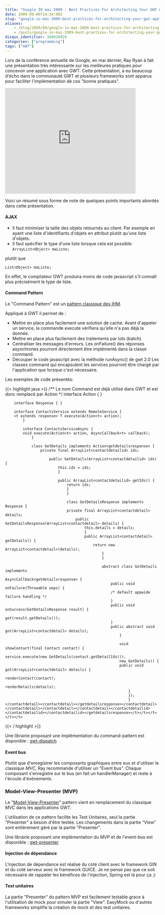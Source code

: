 ```yaml
---
title: "Google IO mai 2009 : Best Practices For Architecting Your GWT App"
date: 2009-09-06T14:34:00Z
slug: "google-io-mai-2009-best-practices-for-architecting-your-gwt-app"
aliases:
    - /blog/2009/09/google-io-mai-2009-best-practices-for-architecting-your-gwt-app/
    - /posts/google-io-mai-2009-best-practices-for-architecting-your-gwt-app/
disqus_identifier: 368926929
categories: ["programming"]
tags: ["GWT"]
---
```


Lors de la conférence annuelle de Google, en mai dernier, Ray Ryan à fait une présentation très intéressante sur les meilleures pratiques pour concevoir une application avec GWT. Cette présentation, a eu beaucoup d'écho dans la communauté GWT et plusieurs frameworks sont apparus pour faciliter l'implémentation de ces "bonne pratiques".

<object width="425" height="344"><param name="movie" value="http://www.youtube.com/v/PDuhR18-EdM&hl=fr&fs=1&" /><param name="allowFullScreen" value="true" /><param name="allowscriptaccess" value="always" /><embed src="http://www.youtube.com/v/PDuhR18-EdM&hl=fr&fs=1&" type="application/x-shockwave-flash" allowscriptaccess="always" allowfullscreen="true" width="425" height="344"></embed></object>

Voici un résumé sous forme de note de quelques points importants abordés dans cette présentation.

#### AJAX

*   Il faut minimiser la taille des objets retournés au client. Par exemple en ayant une liste d'identifiants d'objets en attribut plutôt qu'une liste d'objets.
*   Il faut spécifier le type d'une liste lorsque cela est possible:
`ArrayList<Object> maListe;`

plutôt que

`List<Object> maListe;`

En effet, le compilateur GWT produira moins de code javascript s'il connaît plus précisément le type de liste.

#### Command Pattern

Le "Command Pattern" est un [pattern classique des IHM](http://dico.developpez.com/html/3161-Conception-Command-design-pattern-command.php).

Appliqué à GWT il permet de&nbsp;:

*   Mettre en place plus facilement une solution de cache. Avant d'appeler un service, la commande execute vérifiera qu'elle n'a pas déjà la donnée.
*   Mettre en place plus facilement des traitements par lots (batch).
*   Centraliser les messages d'erreurs. Les onFailure() des réponses asynchrones pourront directement être implémenté dans la classe command.
*   Découper le code javascript avec la méthode runAsync() de gwt 2.0  Les classes command qui encapsulent les services pourront être chargé par l'application que lorsque c'est nécessaire.

Les exemples de code présentés:

{{< highlight java >}}
/** Le nom Command est déjà utilisé dans GWT et est donc remplacé par Action */
interface Action<t extends response> { }

        interface Response { }

        interface ContactsService extends RemoteService {
        <t extends response> T execute(Action<t> action);
            }

            interface ContactsServiceAsync {
            void execute(Action<t> action, AsyncCallback<t> callback);
                }

                class GetDetails implements Action<getdetailsresponse> {
                    private final ArrayList<contactdetailid> ids;

                        public GetDetails(ArrayList<contactdetailid> ids) {
                            this.ids = ids;
                            }

                            public ArrayList<contactdetailid> getIds() {
                                return ids;
                                }
                                }

                                class GetDetailsResponse implements Response {
                                private final ArrayList<contactdetail> details;
                                    public GetDetailsResponse(ArrayList<contactdetail> details) {
                                        this.details = details;
                                        }
                                        public ArrayList<contactdetail> getDetails() {
                                            return new ArrayList<contactdetail>(details);
                                                }
                                                }

                                                abstract class GotDetails implements
                                                AsyncCallback<getdetailsresponse> {
                                                    public void onFailure(Throwable oops) {
                                                    /* default appwide failure handling */
                                                    }
                                                    public void onSuccess(GetDetailsResponse result) {
                                                    got(result.getDetails());
                                                    }
                                                    public abstract void got(ArrayList<contactdetail> details);
                                                        }

                                                        void showContact(final Contact contact) {
                                                        service.execute(new GetDetails(contact.getDetailIds()),
                                                        new GotDetails() {
                                                        public void got(ArrayList<contactdetail> details) {
                                                            renderContact(contact);
                                                            renderDetails(details);
                                                            }
                                                            });
                                                            }</contactdetail></contactdetail></getdetailsresponse></contactdetail></contactdetail></contactdetail></contactdetail></contactdetailid></contactdetailid></contactdetailid></getdetailsresponse></t></t></t></t></t>
{{< / highlight >}}



Une librairie proposant une implémentation du command-pattern est disponible : [gwt-dispatch](http://code.google.com/p/gwt-dispatch/)

#### Event bus

Plutôt que d'enregistrer les composants graphiques entre eux et d'utiliser le classique _MVC_, Ray recommande d'utiliser un "Event bus". Chaque composant s'enregistre sur le bus (en fait un handlerManager) et reste à l'écoute d'événements.

### Model-View-Presenter (MVP)

Le "[Model-View-Presenter](http://martinfowler.com/eaaDev/SupervisingPresenter.html)" pattern vient en remplacement du classique _MVC_ dans les applications GWT.

L'utilisation de ce pattern facilite les Test Unitaires, seul la partie "Presenter" a besoin d'être testée. Les changements dans la partie "View" sont entièrement géré par la partie "Presenter".

Une librairie proposant une implémentation du MVP et de l'event-bus est disponible : [gwt-presenter](http://code.google.com/p/gwt-presenter/)

#### Injection de dépendance

L'injection de dépendance est réalisé du coté client avec le framework GIN et du coté serveur avec le framework GUICE. Je ne pense pas que ce soit nécessaire de rappeler les bénéfices de l'injection, Spring est là pour ça ;)

#### Test unitaires

La partie "Presenter" du pattern MVP est facilement testable grace à l'utilisation de mock pour simuler la partie "View". EasyMock ou d'autres frameworks simplifie la création de mock et des test unitaires.
